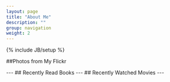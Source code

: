 ```yaml
---
layout: page
title: "About Me"
description: ""
group: navigation
weight: 2
---
```

{% include JB/setup %}
<style>

        div.picrow
        {
	        border: 0px solid #000;
        }

        div#picstest
        {
            visibility : hidden;
            width:90%;
        }
        
        img.photo { cursor: pointer; }
	
	
</style>
##Photos from My Flickr
<center>
<div id="picstest"> </div>
<div class="picrow"> </div>
<div class="picrow"> </div>
<div class="picrow"> </div>
<div class="picrow"> </div>
</center>
<script type="text/javascript" src="http://code.jquery.com/jquery-1.7.2.js"> </script>
<script type="text/javascript" src="assets/themes/tumblr/javascript/photos.js"> </script>
---
## Recently Read Books
<style TYPE="text/css">
table {
margin:0 auto;
width:100%;
}
td img{
	width:90%;
	max-width:110px;
	-webkit-box-shadow:0px 0px 5px rgba(0,0,0,0.5) !important;
  	-moz-box-shadow:0px 0px 5px rgba(0,0,0,0.5) !important;  
}
</style>
<script type="text/javascript" src="http://www.douban.com/service/badge/iceboal/?show=collection&amp;n=14&amp;columns=7&amp;picsize=medium&amp;hidelogo=yes&amp;hideself=yes&amp;cat=book" > </script>
---
## Recently Watched Movies
<script type="text/javascript" src="http://www.douban.com/service/badge/iceboal/?show=collection&amp;select=favorite&amp;n=14&amp;columns=7&amp;picsize=medium&amp;hidelogo=yes&amp;hideself=yes&amp;cat=movie|site" > </script>
---
